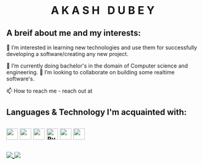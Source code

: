 <style>
  .Greeting{
  margin: 0;
  padding: 0;
  positon: absolute;
  top: 50%
  transform: translateY(-50%);
  width: 100%;
  test-align: center;
  colour: #ddd;
  font-size: 2em;
  font-family: sans-serif;
  Letter-spacing: 0.2em;
  
}
.Greeting span{
  opacity: 0;
  display:inline-block;
  animation: animate 1s linear forwards;
}
@keyframes animate{
  0%
  {
    opacity: 0;
    transorm: rotateY(90deg);
    filter: blur(10px);
  }
  100%
  {
    opacity: 1;
    transorm: rotateY(0deg);
    filter: blur(0);
  }
}
.Greeting span:nth-child(1){
  animation-delay: 1s;
}
.Greeting span:nth-child(2){
  animation-delay: 1.2s;
}
.Greeting span:nth-child(3){
  animation-delay: 1.4s;
}
.Greeting span:nth-child(3){
  animation-delay: 1.6s;
}
.Greeting span:nth-child(4){
  animation-delay: 1.8s;
}
.Greeting span:nth-child(5){
  animation-delay: 2s;
}
.Greeting span:nth-child(6){
  animation-delay: 2.2s;
}
.Greeting span:nth-child(7){
  animation-delay: 2.4s;
}
.Greeting span:nth-child(8){
  animation-delay: 2.6s;
}
.Greeting span:nth-child(9){
  animation-delay: 2.8s;
}
.Greeting span:nth-child(10){
  animation-delay: 3s;
}
.Greeting span:nth-child(11){
  animation-delay: 3.2s;
}
.Greeting span:nth-child(12){
  animation-delay: 3.4s;
}
.Greeting span:nth-child(13){
  animation-delay: 3.6s;
}
.Greeting span:nth-child(14){
  animation-delay: 3.8s;
}
.Greeting span:nth-child(15){
  animation-delay: 4s;
}
.Greeting span:nth-child(16){
  animation-delay: 4.2s;
}
.Greeting span:nth-child(17){
  animation-delay: 4.4s;
}
.Greeting span:nth-child(18){
  animation-delay: 4.6s;
}
.Greeting span:nth-child(19){
  animation-delay: 4.8s;
}
.Greeting span:nth-child(20){
  animation-delay: 5s;
}  

  </style>
<p align="center"><h1 align="center">
  <div class="Greeting">
   <span>👋</span>
   <span>H</span>
   <span>e</span>
   <span>l</span>
   <span>l</span>
   <span>o</span>
    &nbsp;
   <span>e</span>
   <span>v</span>
   <span>e</span>
   <span>r</span>
   <span>y</span>
   <span>o</span>
   <span>n</span>
   <span>e</span>
   <span>,</span>
    &nbsp;<br>
  <span>I</span>
  <span>'</span>
  <span>m</span>
   </div>

  <br>
  <div class="Name">
  <span>A</span>
  <span>K</span>
  <span>A</span>
  <span>S</span>
  <span>H</span>
    &nbsp;    
  <span>D</span>
  <span>U</span>
  <span>B</span>
  <span>E</span>
  <span>Y</span> 
  </div>  
  </h1> </p>  
  
  <p>
  <h2>A breif about me and my interests:</h2>
👀 I’m interested in learning new technologies and use them for successfully developing a software/creating any new project.

🌱 I’m currently doing bachelor's in the domain of Computer science and engineering.
💞️ I’m looking to collaborate on building some realtime software's.
</p>
  📫 How to reach me - reach out at <a target="_blank" href="https://www.linkedin.com/in/akash-dubey-b94aa8185/">
  <img width="15" height="15" src="https://cdn.svgporn.com/logos/linkedin-icon.svg"></a>
   <a href="mailto:akashdubey24122707@gmail.com?subject=Hi%20Akash,%20From%20Github">
  <img width="15" height="15" src="https://cdn.svgporn.com/logos/google-gmail.svg"></a>
   <img width="15" height="15" src="https://cdn.svgporn.com/logos/twitter.svg">

  <p><h2>Languages & Technology I'm acquainted with:<h2> 
  <code><img width="30" src="https://cdn.svgporn.com/logos/java.svg" ></code>
  <code><img width="30" src="https://cdn.svgporn.com/logos/c.svg"></code>
  <code><img width="30" src="https://cdn.svgporn.com/logos/c-plusplus.svg"></code>
  <code><img width="30" src="https://cdn.svgporn.com/logos/python.svg" alt="Python"></code>
  <code><img width="30" src="https://cdn.svgporn.com/logos/php.svg"></code>
  <code><img width="30" src="https://cdn.svgporn.com/logos/mysql.svg"></code></p>

  <p>
  <a href="https://github.com/Merci24Dec">
  <img align="center" src="https://github-readme-stats.vercel.app/api/top-langs/?username=Merci24Dec&layout=compact&theme=linear&langs_count=10">
</a>

<a href="https://github.com/Merci24Dec">
  <img align="center" src="https://github-readme-stats.vercel.app/api?username=Merci24Dec&show_icons=true&theme=linear&hide_border=true">
</a>
</p>
